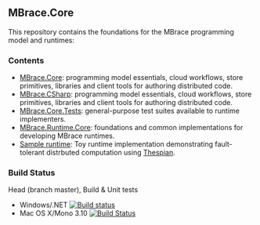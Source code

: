 ## MBrace.Core

This repository contains the foundations for the MBrace programming model and runtimes:

### Contents

* [MBrace.Core](https://github.com/mbraceproject/MBrace.Core/tree/master/src/MBrace.Core): programming model essentials, cloud workflows, store primitives, libraries and client tools for authoring distributed code.
* [MBrace.CSharp](https://github.com/mbraceproject/MBrace.Core/tree/master/src/MBrace.Core): programming model essentials, cloud workflows, store primitives, libraries and client tools for authoring distributed code.
* [MBrace.Core.Tests](https://github.com/mbraceproject/MBrace.Core/tree/master/tests/MBrace.Core.Tests): general-purpose test suites available to runtime implementers.
* [MBrace.Runtime.Core](https://github.com/mbraceproject/MBrace.Core/tree/master/src/MBrace.Runtime.Core): foundations and common implementations for developing MBrace runtimes.
* [Sample runtime](https://github.com/mbraceproject/MBrace.Core/tree/master/samples/MBrace.SampleRuntime): Toy runtime implementation demonstrating fault-tolerant distrbuted computation using [Thespian](http://nessos.github.io/Thespian).

### Build Status

Head (branch master), Build & Unit tests
  * Windows/.NET [![Build status](https://ci.appveyor.com/api/projects/status/3yaglw86q7vnja7w/branch/master?svg=true)](https://ci.appveyor.com/project/nessos/mbrace-core/branch/master)
  * Mac OS X/Mono 3.10 [![Build Status](https://travis-ci.org/mbraceproject/MBrace.Core.png?branch=master)](https://travis-ci.org/mbraceproject/MBrace.Core/branches)
